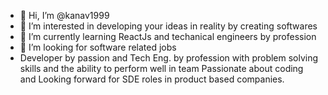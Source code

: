 - 👋 Hi, I’m @kanav1999
- 👀 I’m interested in developing your ideas in reality by creating softwares 
- 🌱 I’m currently learning  ReactJs and techanical engineers by profession
- 💞️ I’m looking for software related jobs
- Developer by passion and Tech Eng. by profession  with problem solving skills and the ability to perform well in team Passionate about coding and Looking forward for     SDE roles in product based companies.
<!---
kanav1999/kanav1999 is a ✨ special ✨ repository because its `README.md` (this file) appears on your GitHub profile.
You can click the Preview link to take a look at your changes.
--->
